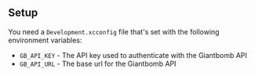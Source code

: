 
## Setup

You need a `Development.xcconfig` file that's set with the following environment variables:

- `GB_API_KEY` - The API key used to authenticate with the Giantbomb API
- `GB_API_URL` - The base url for the Giantbomb API
